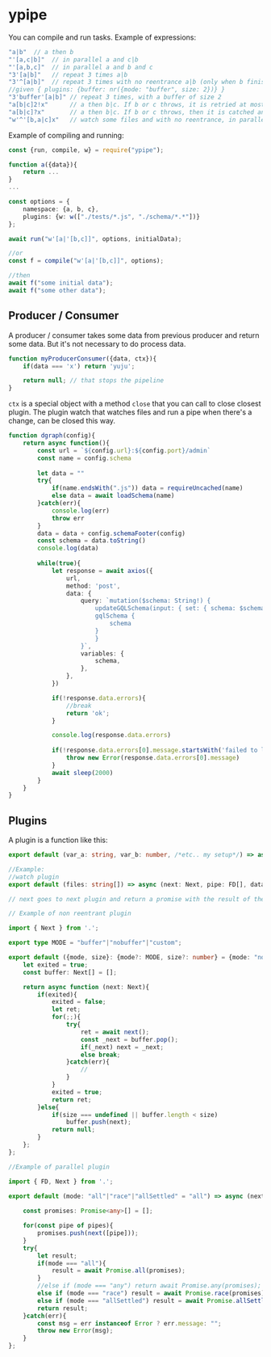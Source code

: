 # ypipe

You can compile and run tasks. Example of expressions:

```ts
"a|b"  // a then b
"'[a,c|b]"  // in parallel a and c|b
"'[a,b,c]"  // in parallel a and b and c
"3'[a|b]"   // repeat 3 times a|b
"3'^[a|b]"  // repeat 3 times with no reentrance a|b (only when b finishes then can be other execution. Default mode is no buffer)
//given { plugins: {buffer: nr({mode: "buffer", size: 2})} }
"3'buffer'[a|b]" // repeat 3 times, with a buffer of size 2
"a[b|c]2!x"      // a then b|c. If b or c throws, it is retried at most two times or the error is thrown. If no error is thrown, then x
"a[b|c]?x"       // a then b|c. If b or c throws, then it is catched and null is go through the pipe
"w'^'[b,a|c]x"   // watch some files and with no reentrance, in parallel b and a|c. When finishes x (x is passed an array of values [result of b, result of c])
```

Example of compiling and running:

```ts
const {run, compile, w} = require("ypipe");

function a({data}){
    return ...
}
...

const options = {
    namespace: {a, b, c}, 
    plugins: {w: w(["./tests/*.js", "./schema/*.*"])}
};

await run("w'[a|'[b,c]]", options, initialData);

//or
const f = compile("w'[a|'[b,c]]", options);

//then
await f("some initial data");
await f("some other data");
```

## Producer / Consumer

A producer / consumer takes some data from previous producer and return some data. But it's not necessary to do process data.

```ts
function myProducerConsumer({data, ctx}){
    if(data === 'x') return 'yuju';

    return null; // that stops the pipeline
}
```

```ctx``` is a special object with a method ```close``` that you can call to close closest plugin. The plugin watch that watches files and run a pipe when there's a change, can be closed this way.

```ts
function dgraph(config){
    return async function(){
        const url = `${config.url}:${config.port}/admin`
        const name = config.schema
        
        let data = ""
        try{
            if(name.endsWith(".js")) data = requireUncached(name)
            else data = await loadSchema(name)
        }catch(err){
            console.log(err)
            throw err
        }
        data = data + config.schemaFooter(config)
        const schema = data.toString()
        console.log(data)
        
        while(true){       
            let response = await axios({
                url,
                method: 'post',
                data: {
                    query: `mutation($schema: String!) {
                        updateGQLSchema(input: { set: { schema: $schema } }) {
                        gqlSchema {
                            schema
                        }
                        }
                    }`,
                    variables: {
                        schema,
                    },
                },
            })

            if(!response.data.errors){
                //break
                return 'ok';
            }

            console.log(response.data.errors)
            
            if(!response.data.errors[0].message.startsWith('failed to lazy-load GraphQLschema')){                
                throw new Error(response.data.errors[0].message)
            }
            await sleep(2000)
        }
    }
}
```


## Plugins

A plugin is a function like this:

```ts
export default (var_a: string, var_b: number, /*etc.. my setup*/) => async (next: Next, pipe: FD[], data: Data ) => {

//Example:
//watch plugin
export default (files: string[]) => async (next: Next, pipe: FD[], data: Data ) => {

// next goes to next plugin and return a promise with the result of the pipeline of producer/consumers. If the plugin is complex like parallel, you will need de array of pipes passed to the plugin, and maybe the data in that moment of the pipeline
```

```ts
// Example of non reentrant plugin

import { Next } from '.';

export type MODE = "buffer"|"nobuffer"|"custom";

export default ({mode, size}: {mode?: MODE, size?: number} = {mode: "nobuffer"}) => {
    let exited = true;
    const buffer: Next[] = [];

    return async function (next: Next){
        if(exited){
            exited = false;
            let ret;
            for(;;){
                try{
                    ret = await next();
                    const _next = buffer.pop();
                    if(_next) next = _next;
                    else break;
                }catch(err){
                    //
                }
            }
            exited = true;
            return ret;
        }else{
            if(size === undefined || buffer.length < size)
                buffer.push(next);
            return null;
        }
    };
}; 
```

```ts
//Example of parallel plugin

import { FD, Next } from '.';

export default (mode: "all"|"race"|"allSettled" = "all") => async (next: Next, pipes: FD[]) => {
    
    const promises: Promise<any>[] = [];   

    for(const pipe of pipes){
        promises.push(next([pipe]));
    }
    try{
        let result;
        if(mode === "all"){
            result = await Promise.all(promises);
        } 
        //else if (mode === "any") return await Promise.any(promises);
        else if (mode === "race") result = await Promise.race(promises);
        else if (mode === "allSettled") result = await Promise.allSettled(promises);
        return result;
    }catch(err){
        const msg = err instanceof Error ? err.message: "";
        throw new Error(msg);
    }
};
```